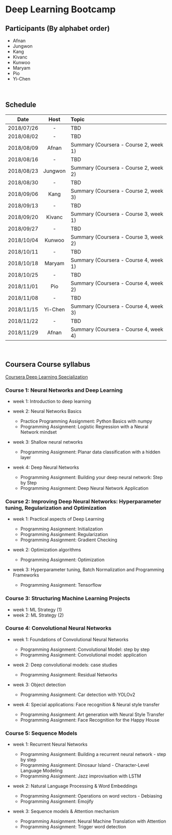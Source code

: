# Deep Learning Bootcamp


## Participants (By alphabet order)
- Afnan
- Jungwon
- Kang
- Kivanc
- Kunwoo
- Maryam
- Pio
- Yi-Chen
<br/>


## Schedule

| Date       | Host           | Topic                                 |
|:----------:|:--------------:|:--------------------------------------|
| 2018/07/26 | -              | TBD                                   |
| 2018/08/02 | -              | TBD                                   |
| 2018/08/09 | Afnan          | Summary (Coursera - Course 2, week 1) |
| 2018/08/16 | -              | TBD                                   |
| 2018/08/23 | Jungwon        | Summary (Coursera - Course 2, week 2) |
| 2018/08/30 | -              | TBD                                   |
| 2018/09/06 | Kang           | Summary (Coursera - Course 2, week 3) |
| 2018/09/13 | -              | TBD                                   |
| 2018/09/20 | Kivanc         | Summary (Coursera - Course 3, week 1) |
| 2018/09/27 | -              | TBD                                   |
| 2018/10/04 | Kunwoo         | Summary (Coursera - Course 3, week 2) |
| 2018/10/11 | -              | TBD                                   |
| 2018/10/18 | Maryam         | Summary (Coursera - Course 4, week 1) |
| 2018/10/25 | -              | TBD                                   |
| 2018/11/01 | Pio            | Summary (Coursera - Course 4, week 2) |
| 2018/11/08 | -              | TBD                                   |
| 2018/11/15 | Yi-Chen        | Summary (Coursera - Course 4, week 3) |
| 2018/11/22 | -              | TBD                                   |
| 2018/11/29 | Afnan          | Summary (Coursera - Course 4, week 4) |

<br/>


## Coursera Course syllabus

[Coursera Deep Learning Specialization](https://www.coursera.org/specializations/deep-learning)


### Course 1: Neural Networks and Deep Learning
- week 1: Introduction to deep learning
- week 2: Neural Networks Basics
  - Practice Programming Assignment: Python Basics with numpy
  - Programming Assignment: Logistic Regression with a Neural Network mindset
    
- week 3: Shallow neural networks
  - Programming Assignment: Planar data classification with a hidden layer

- week 4: Deep Neural Networks
  - Programming Assignment: Building your deep neural network: Step by Step
  - Programming Assignment: Deep Neural Network Application

### Course 2: Improving Deep Neural Networks: Hyperparameter tuning, Regularization and Optimization
- week 1: Practical aspects of Deep Learning
  - Programming Assignment: Initialization
  - Programming Assignment: Regularization
  - Programming Assignment: Gradient Checking

- week 2: Optimization algorithms
  - Programming Assignment: Optimization

- week 3: Hyperparameter tuning, Batch Normalization and Programming Frameworks
  - Programming Assignment: Tensorflow

### Course 3: Structuring Machine Learning Projects
- week 1: ML Strategy (1)
- week 2: ML Strategy (2)

### Course 4: Convolutional Neural Networks
- week 1: Foundations of Convolutional Neural Networks
  - Programming Assignment: Convolutional Model: step by step
  - Programming Assignment: Convolutional model: application

- week 2: Deep convolutional models: case studies
  - Programming Assignment: Residual Networks

- week 3: Object detection
  - Programming Assignment: Car detection with YOLOv2

- week 4: Special applications: Face recognition & Neural style transfer
  - Programming Assignment: Art generation with Neural Style Transfer
  - Programming Assignment: Face Recognition for the Happy House

### Course 5: Sequence Models
- week 1: Recurrent Neural Networks
  - Programming Assignment: Building a recurrent neural network - step by step
  - Programming Assignment: Dinosaur Island - Character-Level Language Modeling
  - Programming Assignment: Jazz improvisation with LSTM

- week 2: Natural Language Processing & Word Embeddings
  - Programming Assignment: Operations on word vectors - Debiasing
  - Programming Assignment: Emojify

- week 3: Sequence models & Attention mechanism
  - Programming Assignment: Neural Machine Translation with Attention
  - Programming Assignment: Trigger word detection

